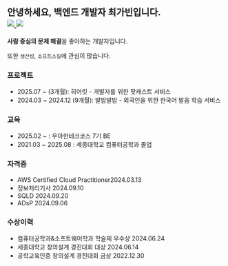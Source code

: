 <div>
<h2> 안녕하세요, 백엔드 개발자 최가빈입니다.
<div align="left">
    <a align="left" href="https://coding-meongdo.tistory.com"> 
    <img src="https://img.shields.io/badge/Tistory-black?style=badge&logo=Tistory&logoColor=white"/> </a> 
  </a>
  <a align="left" href="https://www.linkedin.com/in/gabin-choi-39b3a12b2/?utm_source=share&utm_campaign=share_via&utm_content=profile&utm_medium=ios_app"> 
    <img src="https://img.shields.io/badge/LinkedIn-blue?style=badge&logo=LinkedIn&logoColor=white"/> 
  </a> 
</div>
</div>
  
**사람 중심의 문제 해결**을 좋아하는 개발자입니다.

또한 `생산성`, `소프트스킬`에 관심이 많습니다.
  
### 프로젝트
- 2025.07 ~ (3개월): 히어릿 - 개발자를 위한 팟캐스트 서비스 
- 2024.03 ~ 2024.12 (9개월): 발밤발밤 - 외국인을 위한 한국어 발음 학습 서비스

### 교육
- 2025.02 ~ : 우아한테크코스 7기 BE
- 2021.03 ~ 2025.08 : 세종대학교 컴퓨터공학과 졸업

### 자격증
- AWS Certified Cloud Practitioner2024.03.13
- 정보처리기사 2024.09.10
- SQLD 2024.09.20
- ADsP 2024.09.06

### 수상이력
- 컴퓨터공학과&소프트웨어학과 학술제 우수상 2024.06.24
- 세종대학교 창의설계 경진대회 대상 2024.06.14
- 공학교육인증 창의설계 경진대회 금상 2022.12.30
